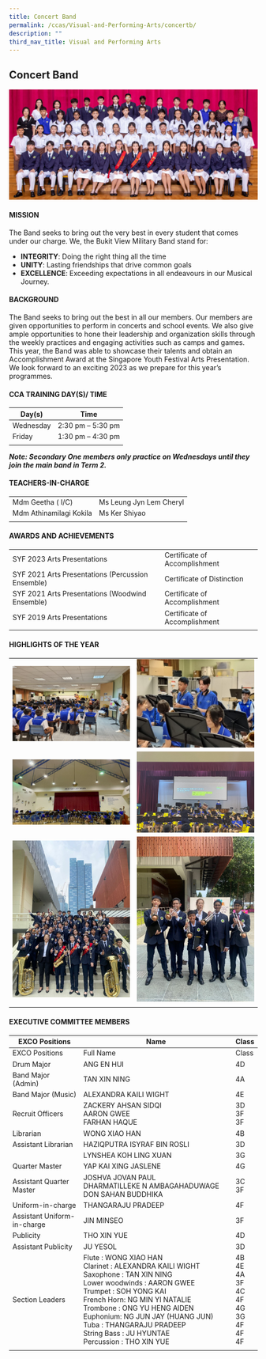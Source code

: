 ```yaml
---
title: Concert Band
permalink: /ccas/Visual-and-Performing-Arts/concertb/
description: ""
third_nav_title: Visual and Performing Arts
---
```

## Concert Band

![](/images/CCA%20Page/Group%20Photo/concert%20band%20_formal.jpg)

#### MISSION

The Band seeks to bring out the very best in every student that comes under our charge.
We, the Bukit View Military Band stand for:
*	**INTEGRITY**: Doing the right thing all the time
*	**UNITY**: Lasting friendships that drive common goals
*	**EXCELLENCE**: Exceeding expectations in all endeavours in our Musical Journey.

#### BACKGROUND

The Band seeks to bring out the best in all our members. Our members are given opportunities to perform in concerts and school events. We also give ample opportunities to hone their leadership and organization skills through the weekly practices and engaging activities such as camps and games. This year, the Band was able to showcase their talents and obtain an Accomplishment Award at the Singapore Youth Festival Arts Presentation. We look forward to an exciting 2023 as we prepare for this year’s programmes.​

#### CCA TRAINING DAY(S)/ TIME

| Day(s)  |  Time |
|---|---|
| Wednesday  |  2:30 pm – 5:30 pm |
| Friday  | 1:30 pm – 4:30 pm  |
|   |   |

_**Note: Secondary One members only practice on Wednesdays until they join the main band in Term 2.**_

#### TEACHERS-IN-CHARGE

|   |   |
|---|---|
| Mdm Geetha ( I/C)  |  Ms Leung Jyn Lem Cheryl |
|  Mdm Athinamilagi Kokila|   Ms Ker Shiyao|
|   |   |

#### AWARDS AND ACHIEVEMENTS

|   |   |
|---|---|
| SYF 2023 Arts Presentations  | Certificate of Accomplishment  |
|  SYF 2021 Arts Presentations (Percussion Ensemble) | Certificate of Distinction  |
| SYF 2021 Arts Presentations (Woodwind Ensemble)  | Certificate of Accomplishment  |
| SYF 2019 Arts Presentations  | Certificate of Accomplishment  |
|   |   |

#### HIGHLIGHTS OF THE YEAR 

|   |   |  
|---|---|
|![](/images/CCA%20Page/Visual%20and%20Performing%20Arts/Concert%20Band/cca%20awareness.jpg)|![](/images/CCA%20Page/Visual%20and%20Performing%20Arts/Concert%20Band/cca%20awareness%202.jpg)|
|![](/images/CCA%20Page/Visual%20and%20Performing%20Arts/Concert%20Band/music%20exchange%20with%20monfort%20sec.png)|![](/images/CCA%20Page/Visual%20and%20Performing%20Arts/Concert%20Band/music%20exchange%20with%20pasir%20ris%20sec.png)|
|![](/images/CCA%20Page/Visual%20and%20Performing%20Arts/Concert%20Band/syf%202023%201.jpg)|![](/images/CCA%20Page/Visual%20and%20Performing%20Arts/Concert%20Band/syf%202023%202.jpg)|
|   |   |

#### EXECUTIVE COMMITTEE MEMBERS

|  EXCO Positions | Name  | Class  |
|---|---|---|
| EXCO Positions	| Full Name	| Class|
| Drum Major	| ANG EN HUI	| 4D|
| Band Major (Admin) |	TAN XIN NING|	4A|
| Band Major (Music)	| ALEXANDRA KAILI WIGHT|	4E|
| Recruit Officers	| ZACKERY AHSAN SIDQI <br>AARON GWEE<br>FARHAN HAQUE|3D<br>3F<br>3F|
| Librarian	| WONG XIAO HAN|	4B|
| Assistant Librarian|	HAZIQPUTRA ISYRAF BIN ROSLI|3D|
| | LYNSHEA KOH LING XUAN	|3G|
| Quarter Master|	YAP KAI XING JASLENE|	4G|
| Assistant Quarter Master|	JOSHVA JOVAN PAUL<br> DHARMATILLEKE N AMBAGAHADUWAGE DON SAHAN BUDDHIKA <br>|3C<br>3F|
| Uniform-in-charge|	THANGARAJU PRADEEP	| 4F|
| Assistant Uniform-in-charge|	JIN MINSEO	| 3F|
| Publicity 	| THO XIN YUE	| 4D|
| Assistant Publicity|	JU YESOL|	3D|
| Section Leaders|	Flute : WONG XIAO HAN<br>Clarinet : ALEXANDRA KAILI WIGHT<br>Saxophone : TAN XIN NING <br>Lower woodwinds : AARON GWEE <br>Trumpet : SOH YONG KAI<br>French Horn: NG MIN YI NATALIE<br>Trombone : ONG YU HENG AIDEN<br>Euphonium: NG JUN JAY (HUANG JUN) <br>Tuba : THANGARAJU PRADEEP<br>String Bass : JU HYUNTAE<br>Percussion : THO XIN YUE<br>|	4B<br>4E<br>4A<br>3F<br>4C<br>4F<br>4G<br>3G<br>4F<br>4F<br>4F<br>|
|   |   |   |
